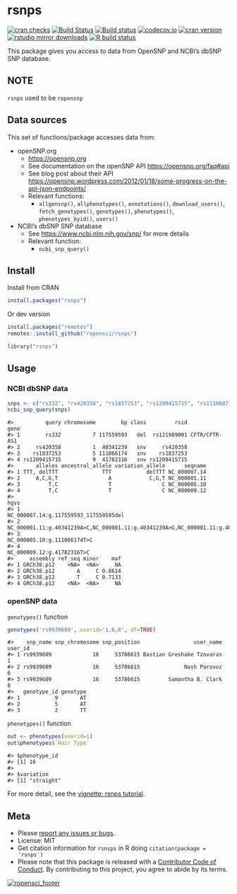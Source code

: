 
<!-- README.md is generated from README.Rmd. Please edit that file -->

# rsnps

[![cran
checks](https://cranchecks.info/badges/worst/rsnps)](https://cranchecks.info/pkgs/rsnps/)
[![Build
Status](https://api.travis-ci.org/ropensci/rsnps.png)](https://travis-ci.org/ropensci/rsnps/)
[![Build
status](https://ci.appveyor.com/api/projects/status/d2lv98726u6t9ut5/branch/master)](https://ci.appveyor.com/project/sckott/rsnps/branch/master/)
[![codecov.io](https://codecov.io/github/ropensci/rsnps/coverage.svg?branch=master)](https://codecov.io/github/ropensci/rsnps?branch=master)
[![cran
version](https://www.r-pkg.org/badges/version/rsnps)](https://cran.r-project.org/package=rsnps)
[![rstudio mirror
downloads](https://cranlogs.r-pkg.org/badges/rsnps?color=E664A4)](https://github.com/r-hub/cranlogs.app)
[![R build
status](https://github.com/ropensci/rsnps/workflows/R-CMD-check/badge.svg)](https://github.com/ropensci/rsnps/actions)

This package gives you access to data from OpenSNP and NCBI’s dbSNP SNP
database.

## NOTE

`rsnps` used to be `ropensnp`

## Data sources

This set of functions/package accesses data from:

  - openSNP.org
      - <https://opensnp.org>
      - See documentation on the openSNP API
        <https://opensnp.org/faq#api>
      - See blog post about their API
        <https://opensnp.wordpress.com/2012/01/18/some-progress-on-the-api-json-endpoints/>
      - Relevant functions:
          - `allgensnp()`, `allphenotypes()`, `annotations()`,
            `download_users()`, `fetch_genotypes()`, `genotypes()`,
            `phenotypes()`, `phenotypes_byid()`, `users()`
  - NCBI’s dbSNP SNP database
      - See <https://www.ncbi.nlm.nih.gov/snp/> for more details
      - Relevant function:
          - `ncbi_snp_query()`

## Install

Install from CRAN

``` r
install.packages("rsnps")
```

Or dev version

``` r
install.packages("remotes")
remotes::install_github("ropensci/rsnps")
```

``` r
library("rsnps")
```

## Usage

### NCBI dbSNP data

``` r
snps <- c("rs332", "rs420358", "rs1837253", "rs1209415715", "rs111068718")
ncbi_snp_query(snps)
```

    #>          query chromosome        bp class         rsid          gene
    #> 1        rs332          7 117559593   del  rs121909001 CFTR/CFTR-AS1
    #> 2     rs420358          1  40341239   snv     rs420358              
    #> 3    rs1837253          5 111066174   snv    rs1837253              
    #> 4 rs1209415715          9  41782316   snv rs1209415715              
    #>       alleles ancestral_allele variation_allele      seqname
    #> 1 TTT, delTTT              TTT           delTTT NC_000007.14
    #> 2     A,C,G,T                A            C,G,T NC_000001.11
    #> 3         T,C                T                C NC_000005.10
    #> 4         T,C                T                C NC_000009.12
    #>                                                                               hgvs
    #> 1                                            NC_000007.14:g.117559593_117559595del
    #> 2 NC_000001.11:g.40341239A>C,NC_000001.11:g.40341239A>G,NC_000001.11:g.40341239A>T
    #> 3                                                      NC_000005.10:g.111066174T>C
    #> 4                                                       NC_000009.12:g.41782316T>C
    #>     assembly ref_seq minor    maf
    #> 1 GRCh38.p12    <NA>  <NA>     NA
    #> 2 GRCh38.p12       A     C 0.8614
    #> 3 GRCh38.p12       T     C 0.7133
    #> 4 GRCh38.p12    <NA>  <NA>     NA

### openSNP data

`genotypes()` function

``` r
genotypes('rs9939609', userid='1,6,8', df=TRUE)
```

    #>    snp_name snp_chromosome snp_position                 user_name user_id
    #> 1 rs9939609             16     53786615 Bastian Greshake Tzovaras       1
    #> 2 rs9939609             16     53786615              Nash Parovoz       6
    #> 3 rs9939609             16     53786615         Samantha B. Clark       8
    #>   genotype_id genotype
    #> 1           9       AT
    #> 2           5       AT
    #> 3           2       TT

`phenotypes()` function

``` r
out <- phenotypes(userid=1)
out$phenotypes$`Hair Type`
```

    #> $phenotype_id
    #> [1] 16
    #> 
    #> $variation
    #> [1] "straight"

For more detail, see the [vignette: rsnps
tutorial](https://github.com/ropensci/rsnps/blob/master/inst/vign/rsnps_vignette.md).

## Meta

  - Please [report any issues or
    bugs](https://github.com/ropensci/rsnps/issues/).
  - License: MIT
  - Get citation information for `rsnsps` in R doing `citation(package =
    'rsnps')`
  - Please note that this package is released with a [Contributor Code
    of Conduct](https://ropensci.org/code-of-conduct/). By contributing
    to this project, you agree to abide by its terms.

[![ropensci\_footer](https://ropensci.org/public_images/github_footer.png)](https://ropensci.org)
